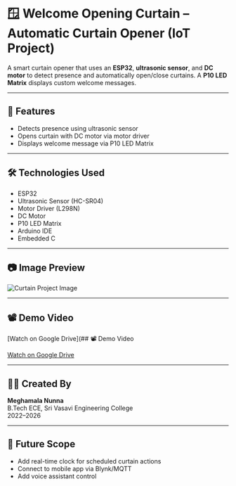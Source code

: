 # 🪟 Welcome Opening Curtain – Automatic Curtain Opener (IoT Project)

A smart curtain opener that uses an **ESP32**, **ultrasonic sensor**, and **DC motor** to detect presence and automatically open/close curtains. A **P10 LED Matrix** displays custom welcome messages.

---

## 🔧 Features

- Detects presence using ultrasonic sensor
- Opens curtain with DC motor via motor driver
- Displays welcome message via P10 LED Matrix


---

## 🛠 Technologies Used

- ESP32
- Ultrasonic Sensor (HC-SR04)
- Motor Driver (L298N)
- DC Motor
- P10 LED Matrix
- Arduino IDE
- Embedded C

---

## 📷 Image Preview

![Curtain Project Image](curtain_image.jpg)

---
## 📽️ Demo Video

[Watch on Google Drive](## 📽️ Demo Video

[Watch on Google Drive](https://drive.google.com/file/d/125IladWWaSlyjJ9ORd3W-6aU0w3g2EUF/view?usp=drive_link)



---

## 👩‍💻 Created By

**Meghamala Nunna**  
B.Tech ECE, Sri Vasavi Engineering College  
2022–2026

---

## 🔮 Future Scope

- Add real-time clock for scheduled curtain actions  
- Connect to mobile app via Blynk/MQTT  
- Add voice assistant control

